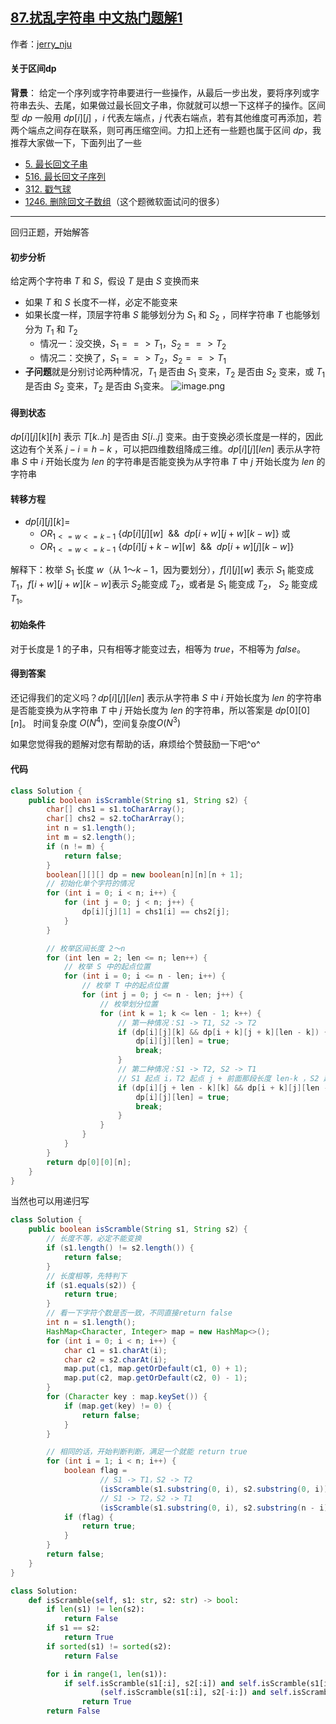## [87.扰乱字符串 中文热门题解1](https://leetcode.cn/problems/scramble-string/solutions/100000/miao-dong-de-qu-jian-xing-dpsi-lu-by-sha-yu-la-jia)

作者：[jerry_nju](https://leetcode.cn/u/jerry_nju)

#### 关于区间dp
**背景**：
给定一个序列或字符串要进行一些操作，从最后一步出发，要将序列或字符串去头、去尾，如果做过最长回文子串，你就就可以想一下这样子的操作。区间型 $dp$ 一般用 $dp[i][j]$ ，$i$ 代表左端点，$j$ 代表右端点，若有其他维度可再添加，若两个端点之间存在联系，则可再压缩空间。力扣上还有一些题也属于区间 $dp$，我推荐大家做一下，下面列出了一些
- [5. 最长回文子串](https://leetcode-cn.com/problems/longest-palindromic-substring/)
- [516. 最长回文子序列](https://leetcode-cn.com/problems/longest-palindromic-subsequence/)
- [312. 戳气球](https://leetcode-cn.com/problems/burst-balloons/)
- [1246. 删除回文子数组](https://leetcode-cn.com/problems/palindrome-removal/)（这个题微软面试问的很多）
---
回归正题，开始解答


#### 初步分析
给定两个字符串 $T$ 和 $S$，假设 $T$ 是由 $S$ 变换而来

- 如果 $T$ 和 $S$ 长度不一样，必定不能变来
- 如果长度一样，顶层字符串 $S$ 能够划分为 $S_1$ 和 $S_2$ ，同样字符串 $T$ 也能够划分为 $T_1$ 和 $T_2$
  - 情况一：没交换，$S_1 ==> T_1$，$S_2 ==> T_2$
  - 情况二：交换了，$S_1 ==> T_2$，$S_2 ==> T_1$
- **子问题**就是分别讨论两种情况，$T_1$ 是否由 $S_1$ 变来，$T_2$ 是否由 $S_2$ 变来，或 $T_1$ 是否由 $S_2$ 变来，$T_2$ 是否由 $S_1$变来。
![image.png](https://pic.leetcode-cn.com/bc453287ed380cf1d8652fdf184508f2106879d1550b1b65f3b7dcd00c21cb32-image.png)


#### 得到状态
$dp[i][j][k][h]$ 表示 $T[k..h]$ 是否由 $S[i..j]$ 变来。由于变换必须长度是一样的，因此这边有个关系 $j - i = h - k$ ，可以把四维数组降成三维。$dp[i][j][len]$ 表示从字符串 $S$ 中 $i$ 开始长度为 $len$ 的字符串是否能变换为从字符串 $T$ 中 $j$ 开始长度为 $len$ 的字符串  

#### 转移方程
- $dp[i][j][k]$$=$ 
    - $OR_{1<=w<=k-1}$  $\left\{ dp[i][j][w]\ \ \&\& \ \  dp[i+w][j+w][k-w] \right\}$  或 
    - $OR_{1<=w<=k-1}$  $\left\{ dp[i][j+k-w] [w] \ \ \&\& \ \  dp[i+w][j][k-w] \right\}$ 

解释下：枚举 $S_1$ 长度 $w$（从 $1～k-1$，因为要划分），$f[i] [j] [w]$ 表示 $S_1$ 能变成 $T_1$，$f[i+w] [j+w] [k-w]$表示 $S_2$能变成 $T_2$，或者是 $S_1$ 能变成 $T_2$， $S_2$ 能变成 $T_1$。

#### 初始条件
对于长度是 $1$ 的子串，只有相等才能变过去，相等为 $true$，不相等为 $false$。

#### 得到答案
还记得我们的定义吗？$dp[i][j][len]$ 表示从字符串 $S$ 中 $i$ 开始长度为 $len$ 的字符串是否能变换为从字符串 $T$ 中 $j$ 开始长度为 $len$ 的字符串，所以答案是 $dp[0][0][n]$。 时间复杂度 $O(N^4)$，空间复杂度$O(N^3)$

如果您觉得我的题解对您有帮助的话，麻烦给个赞鼓励一下吧^o^


#### 代码

```Java []
class Solution {
    public boolean isScramble(String s1, String s2) {
        char[] chs1 = s1.toCharArray();
        char[] chs2 = s2.toCharArray();
        int n = s1.length();
        int m = s2.length();
        if (n != m) {
            return false;
        }
        boolean[][][] dp = new boolean[n][n][n + 1];
        // 初始化单个字符的情况
        for (int i = 0; i < n; i++) {
            for (int j = 0; j < n; j++) {
                dp[i][j][1] = chs1[i] == chs2[j];
            }
        }

        // 枚举区间长度 2～n
        for (int len = 2; len <= n; len++) {
            // 枚举 S 中的起点位置
            for (int i = 0; i <= n - len; i++) {
                // 枚举 T 中的起点位置
                for (int j = 0; j <= n - len; j++) {
                    // 枚举划分位置
                    for (int k = 1; k <= len - 1; k++) {
                        // 第一种情况：S1 -> T1, S2 -> T2
                        if (dp[i][j][k] && dp[i + k][j + k][len - k]) {
                            dp[i][j][len] = true;
                            break;
                        }
                        // 第二种情况：S1 -> T2, S2 -> T1
                        // S1 起点 i，T2 起点 j + 前面那段长度 len-k ，S2 起点 i + 前面长度k
                        if (dp[i][j + len - k][k] && dp[i + k][j][len - k]) {
                            dp[i][j][len] = true;
                            break;
                        }
                    }
                }
            }
        }
        return dp[0][0][n];
    }
}
```

当然也可以用递归写

```Java []
class Solution {
    public boolean isScramble(String s1, String s2) {
        // 长度不等，必定不能变换
        if (s1.length() != s2.length()) {
            return false;
        }
        // 长度相等，先特判下
        if (s1.equals(s2)) {
            return true;
        }
        // 看一下字符个数是否一致，不同直接return false
        int n = s1.length();
        HashMap<Character, Integer> map = new HashMap<>();
        for (int i = 0; i < n; i++) {
            char c1 = s1.charAt(i);
            char c2 = s2.charAt(i);
            map.put(c1, map.getOrDefault(c1, 0) + 1);
            map.put(c2, map.getOrDefault(c2, 0) - 1);
        }
        for (Character key : map.keySet()) {
            if (map.get(key) != 0) {
                return false;
            }
        }

        // 相同的话，开始判断判断，满足一个就能 return true
        for (int i = 1; i < n; i++) {
            boolean flag =
                    // S1 -> T1，S2 -> T2
                    (isScramble(s1.substring(0, i), s2.substring(0, i)) && isScramble(s1.substring(i), s2.substring(i))) ||
                    // S1 -> T2，S2 -> T1
                    (isScramble(s1.substring(0, i), s2.substring(n - i)) && isScramble(s1.substring(i), s2.substring(0, s2.length() - i)));
            if (flag) {
                return true;
            }
        }
        return false;
    }
}
```

```Python []
class Solution:
    def isScramble(self, s1: str, s2: str) -> bool:
        if len(s1) != len(s2):
            return False
        if s1 == s2:
            return True
        if sorted(s1) != sorted(s2):
            return False

        for i in range(1, len(s1)):
            if self.isScramble(s1[:i], s2[:i]) and self.isScramble(s1[i:], s2[i:]) or \
                    (self.isScramble(s1[:i], s2[-i:]) and self.isScramble(s1[i:], s2[:-i])):
                return True
        return False
```